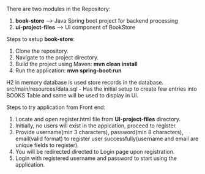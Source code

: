 There are two modules in the Repository:

1. **book-store** --> Java Spring boot project for backend processing
2. **ui-project-files**  --> UI component of BookStore


Steps to setup **book-store**:

  1. Clone the repository.
  2. Navigate to the project directory.
  3. Build the project using Maven:
        **mvn clean install**
  4. Run the application:
      **mvn spring-boot:run**

 H2 in memory database is used store records in the database.
 src/main/resources/data.sql - Has the initial setup to create few entries into BOOKS Table and same will be used to display in UI.


Steps to try application from Front end:
1. Locate and open register.html file from **UI-project-files** directory.
2. Initially, no users will exist in the applcation, proceed to register.
3. Provide username(min 3 characters), password(min 8 characters), email(valid format) to register user successfully(username and email are unique fields to register).
4. You will be redirected directed to Login page upon registration.
5. Login with registered username and password to start using the application.

 

